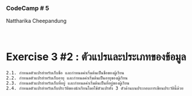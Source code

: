 ### CodeCamp # 5 <br>
Nattharika Cheepandung <br>
<br>
<br>

# Exercise 3 #2 : ตัวแปรและประเภทของข้อมูล

    2.1. กำหนดตัวแปรสำหรับเก็บชื่อ และกำหนดค่าเริ่มต้นเป็นชื่อของผู้เรียน
    2.2. กำหนดตัวแปรสำหรับเก็บอายุ และกำหนดค่าเริ่มต้นเป็นอายุของผู้เรียน
    2.3. กำหนดตัวแปรสำหรับเก็บที่อยู่ และกำหนดค่าเริ่มต้นเป็นที่อยู่ของผู้เรียน
    2.4. กำหนดตัวแปรสำหรับเก็บประวัติของนักเรียนโดยใช้ตัวแปรทั้ง 3 ตัวด้านบนประกอบการเขียนประวัตินี้ด้วย